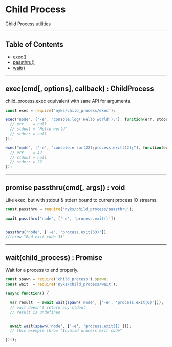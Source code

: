 # Child Process

Child Process utilities

------

## Table of Contents

  * [exec()](#exec)
  * [passthru()](#passthru)
  * [wait()](#wait)

------

<a name="exec"></a>
## exec(cmd[, options], callback) : ChildProcess

child_process.exec equivalent with sane API for arguments.

```javascript
const exec = require('nyks/child_process/exec');

exec("node", ['-e', "console.log('Hello world');"], function(err, stdout, stderr) {
  // err    = null
  // stdout = "Hello world"
  // stderr = null
});

exec("node", ['-e', "console.error(22);process.exit(42);"], function(err, stdout, stderr) {
  // err    = 42
  // stdout = null
  // stderr = 22
});
```

------

<a name="passthru"></a>
## promise passthru(cmd[, args]) : void

Like exec, but with stdout & stderr bound to current process IO streams.

```javascript
const passthru = require('nyks/child_process/passthru');

await passthru("node", ['-e', 'process.exit()'])


passthru("node", ['-e', 'process.exit(33)']);
//throw "Bad exit code 33"
```

------

<a name="wait"></a>
## wait(child_process) : Promise

Wait for a process to end properly.

```javascript
const spawn = require('child_process').spawn;
const wait  = require('nyks/child_process/wait');

(async function() {

  var result  = await wait(spawn('node', ['-e', 'process.exit(0)']));
  // wait doesn't return any stdout
  // result is undefined


  await wait(spawn('node', ['-e', 'process.exit(1)']));
  // this exemple throw "Invalid process exit code"

})();
```
